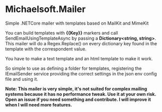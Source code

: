 # Michaelsoft.Mailer
Simple .NETCore mailer with templates based on MailKit and MimeKit

You can build templates with **{{Key}}** markers and call SendEmailUsingTemplateAsync by passing a **Dictionary<string, string>**.
This mailer will do a Regex.Replace() on every dictionary key found in the template with the correspondent value.

You have to make a text template and an html template to make it work.

So simple to use as defining a folder for templates, registering the IEmailSender service providing the correct settings in the json env config file and using it.

**Note: This mailer is very simple, it's not suited for complex mailing systems because it has no performance tweak. Use it at your own risk. Open an issue if you need something and contribute. I will improve it when I will need more features.**
